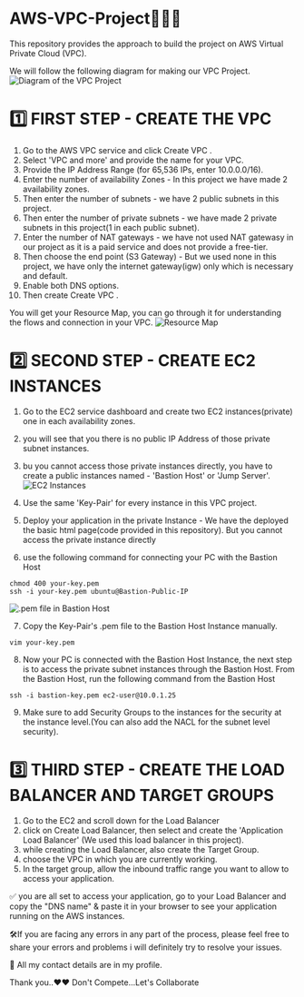 # AWS-VPC-Project🚀🚀🚀
This repository provides the approach to build the project on AWS Virtual Private Cloud (VPC).

We will follow the following diagram for making our VPC Project.
![Diagram of the VPC Project](https://github.com/user-attachments/assets/2f81739c-2742-4a60-857e-2d0389112c5e)


# 1️⃣	 FIRST STEP - CREATE THE VPC
1. Go to the AWS VPC service and click Create VPC .
2. Select 'VPC and more' and provide the name for your VPC.
3. Provide the IP Address Range (for 65,536 IPs, enter 10.0.0.0/16).
4. Enter the number of availability Zones - In this project we have made 2 availability zones.
5. Then enter the number of subnets - we have 2 public subnets in this project.
6. Then enter the number of private subnets - we have made 2 private subnets in this project(1 in each public subnet).
7. Enter the number of NAT gateways - we have not used NAT gatewasy in our project as it is a paid service and does not provide a free-tier.
8. Then choose the end point (S3 Gateway) - But we used none in this project, we have only the internet gateway(igw) only which is necessary and default.
9. Enable both DNS options.
10. Then create Create VPC .

You will get your Resource Map, you can go through it for understanding the flows and connection in your VPC.
![Resource Map](https://github.com/user-attachments/assets/c98db7d9-afb4-4ad2-a5e4-16e1996a35cd)

# 2️⃣ SECOND STEP - CREATE EC2 INSTANCES
1. Go to the EC2 service dashboard and create two EC2 instances(private) one in each availability zones.
2. you will see that you there is no public IP Address of those private subnet instances.
3. bu you cannot access those private instances directly, you have to create a public instances named - 'Bastion Host' or 'Jump Server'.![EC2 Instances](https://github.com/user-attachments/assets/2c9fba92-6c4d-468e-ac6b-88f6a4bf9343)

4. Use the same 'Key-Pair' for every instance in this VPC project.
5. Deploy your application in the private Instance - We have the deployed the basic html page(code provided in this repository).
 But you cannot access the private instance directly

6.  use the following command for connecting your PC with the Bastion Host

  <pre><code>chmod 400 your-key.pem
ssh -i your-key.pem ubuntu@Bastion-Public-IP </code></pre>
![.pem file in Bastion Host](https://github.com/user-attachments/assets/33817fff-4323-4690-ad5b-31979f73db20)

7. Copy the Key-Pair's .pem file to the Bastion Host Instance manually.
<pre><code>vim your-key.pem</code></pre> 

8. Now your PC is connected with the Bastion Host Instance, the next step is to access the private subnet instances through the Bastion Host. From the Bastion Host, run the following command from the Bastion Host
   
 <pre><code>ssh -i bastion-key.pem ec2-user@10.0.1.25</code></pre>
 
9. Make sure to add Security Groups to the instances for the security at the instance level.(You can also add the NACL for the subnet level security).

# 3️⃣ THIRD STEP - CREATE THE LOAD BALANCER AND TARGET GROUPS
1. Go to the EC2 and scroll down for the Load Balancer
2. click on Create Load Balancer, then select and create the 'Application Load Balancer' (We used this load balancer in this project).
3. while creating the Load Balancer, also create the Target Group.
4. choose the VPC in which you are currently working.
5. In the target group, allow the inbound traffic range you want to allow to access your application.


✅ you are all set to access your application, go to your Load Balancer and copy the "DNS name" & paste it in your browser to see your application running on the AWS instances.

🛠️If you are facing any errors in any part of the process, please feel free to share your errors and problems i will definitely try to resolve your issues.

📧 All my contact details are in my profile.

Thank you..❤️❤️
Don't Compete...Let's Collaborate


